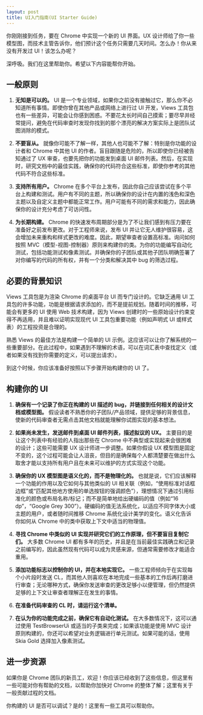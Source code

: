 ```yaml
---
layout: post
title: UI入门指南(UI Starter Guide)
---
```


你刚刚接到任务，要在 Chrome 中实现一个新的 UI 界面。UX 设计师给了你一些模型图，而技术主管告诉你，他们预计这个任务只需要几天时间。怎么办！你从来没有开发过 UI！该怎么办呢？

深呼吸。我们在这里帮助你。希望以下内容能帮你开始。

## 一般原则

1. **无知是可以的。** UI 是一个专业领域，如果你之前没有接触过它，那么你不必知道所有事情。即使你曾在其他产品或网络上进行过 UI 开发，Views 工具包也有一些差异，可能会让你感到困惑。不要花太长时间自己摸索；要尽早并经常提问，避免在代码审查时发现你找到的那个漂亮的解决方案实际上是团队试图消除的模式。

2. **不要盲从。** 就像你可能不了解一样，其他人也可能不了解：特别是你功能的设计者和 Chrome 中其他 UI 的作者。盲目跟随是危险的，所以即使你已经被告知通过了 UX 审查，也要先把你的功能发到桌面 UI 邮件列表。然后，在实现时，研究文档中的最佳实践，确保你的代码符合这些标准，即使你参考的其他代码不符合这些标准。

3. **支持所有用户。** Chrome 在多个平台上发布，因此你自己应该尝试在多个平台上构建和测试。用户有不同的主题，所以确保你的设计在内置的浅色和深色主题以及自定义主题中都能正常工作。用户可能有不同的需求和能力，因此确保你的设计充分考虑了可访问性。

4. **为长期构建。** Chrome 的快速发布周期部分是为了不让我们感到有压力要在准备好之前发布更改。对于工程师来说，发布 UI 并让它无人维护很容易，这会增加未来重构和样式更改的难度。因此，期望审查者设置高标准。询问如何按照 MVC（模型-视图-控制器）原则来构建你的类。为你的功能编写自动化测试，包括功能测试和像素测试。并确保你的子团队或其他子团队明确签署了对你编写的代码的所有权，并有一个分类和解决其中 bug 的筛选过程。

## 必要的背景知识

Views 工具包是为渲染 Chrome 的桌面平台 UI 而专门设计的。它缺乏通用 UI 工具包的许多功能，功能是根据请求添加的，而不是提前规划。随着时间的推移，可能会有更多的 UI 使用 Web 技术构建，因为 Views 创建时的一些原始设计约束变得不再适用，并且难以证明实现现代 UI 工具包重要功能（例如声明式 UI 或样式表）的工程投资是合理的。

熟悉 Views 的最佳方法是构建一个简单的 UI 示例。这应该可以让你了解系统的一些重要部分。在此过程中，如果遇到不理解的术语，可以在词汇表中查找定义（或者如果没有找到你需要的定义，可以提出请求）。

到这个时候，你应该准备好按照以下步骤开始构建你的 UI 了。

## 构建你的 UI

1. **确保有一个记录了你正在构建的 UI 描述的 bug，并链接到任何相关的设计文档或模型图。** 假设读者不熟悉你的子团队/产品领域，提供足够的背景信息，使新的代码审查者无需点击其他文档就能理解你试图实现的基本想法。

2. **如果尚未发生，发送邮件到桌面 UI 邮件列表，描述拟议的 UX。** 主要目的是让这个列表中有经验的人指出那些在 Chrome 中不典型或实现起来会很困难的设计；这些可能需要 UX 设计师进一步调整。如果你假设 UX 模型图是固定不变的，这个过程可能会让人沮丧，但目的是确保每个人都清楚要在做出什么取舍才能以支持所有用户且在未来可以维护的方式实现这个功能。

3. **确保你的 UX 模型图是语义化的，而不是物理化的。** 也就是说，它们应该解释一个功能的作用以及它如何与其他类似的 UI 相关联（例如，“使用标准对话框边框”或“匹配其他地方使用的单选按钮的强调颜色”），理想情况下通过引用标准化的颜色或布局名称/标记；而不是简单地给出硬编码的值（例如“16 dp”，“Google Grey 300”）。硬编码的值无法系统化，以适应不同字体大小或主题的用户，或者随时间推移 Chrome 系统化设计美学的变化。语义化告诉你如何从 Chrome 中的类中获取上下文中适当的物理值。

4. **寻找 Chrome 中类似的 UI 实现并研究它们的工作原理，但不要盲目复制它们。** 大多数 Chrome UI 都有多年的历史，并且是在当前最佳实践确立和记录之前编写的，因此虽然现有代码可以成为灵感来源，但通常需要修改才能适合重用。

5. **添加功能标志以控制你的 UI，并在本地实现它。** 一些工程师倾向于在实现每个小片段时发送 CL，而其他人则喜欢在本地完成一些基本的工作后再打磨进行审查；无论哪种方式，确保你发送审查的更改足够小以便管理，但仍然提供足够的上下文让审查者理解正在发生的事情。

6. **在准备代码审查的 CL 时，请运行这个清单。**

7. **在认为你的功能完成之前，确保它有自动化测试。** 在大多数情况下，这可以通过使用 TestBrowserUi 或适当的子类来完成；如果该功能是使用 MVC 设计原则构建的，你还可以希望对业务逻辑进行单元测试。如果可能的话，使用 Skia Gold 选择加入像素测试。

## 进一步资源

如果你是 Chrome 团队的新员工，欢迎！你应该已经收到了这些信息，但这里有一些可能对你有帮助的文档，以帮助你加快对 Chrome 的整体了解；这里有关于一般贡献过程的文档。

你构建的 UI 是否可以调试？是的！这里有一些工具可以帮助你。
